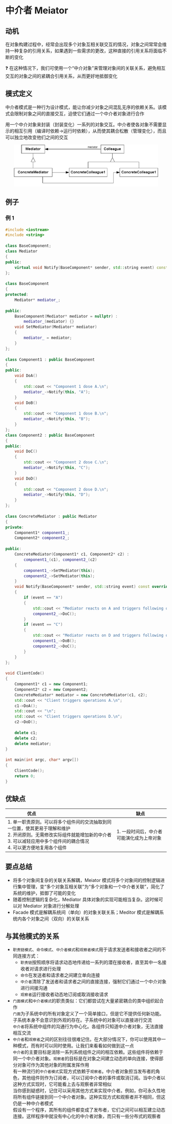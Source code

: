 # 中介者 Meiator

## 动机

在对象构建过程中，经常会出现多个对象互相关联交互的情况，对象之间常常会维持一种复杂的引用关系，如果遇到一些需求的更改，这种直接的引用关系将面临不断的变化

:question: 在这种情况下，我们可使用一个“中介对象”来管理对象间的关联关系，避免相互交互的对象之间的紧耦合引用关系，从而更好地抵御变化

## 模式定义

中介者模式是一种行为设计模式，能让你减少对象之间混乱无序的依赖关系。该模式会限制对象之间的直接交互，迫使它们通过一个中介者对象进行合作

用一个中介对象来封装（封装变化）一系列的对象交互。中介者使各对象不需要显示的相互引用（编译时依赖->运行时依赖），从而使其耦合松散（管理变化），而且可以独立地改变他们之间的交互

<div align="center"><img src="../images/中介者模式.drawio.png" alt="中介者" height=130 width= /></div>

## 例子

### 例 1

```cpp
#include <iostream>
#include <string>

class BaseComponent;
class Mediator
{
public:
    virtual void Notify(BaseComponent* sender, std::string event) const = 0;
};

class BaseComponent
{
protected:
    Mediator* mediator_;

public:
    BaseComponent(Mediator* mediator = nullptr) :
        mediator_(mediator) {}
    void SetMediator(Mediator* mediator)
    {
        mediator_ = mediator;
    }
};

class Component1 : public BaseComponent
{
public:
    void DoA()
    {
        std::cout << "Component 1 dose A.\n";
        mediator_->Notify(this, "A");
    }
    void DoB()
    {
        std::cout << "Component 1 dose B.\n";
        mediator_->Notify(this, "B");
    }
};
class Component2 : public BaseComponent
{
public:
    void DoC()
    {
        std::cout << "Component 2 dose C.\n";
        mediator_->Notify(this, "C");
    }
    void DoD()
    {
        std::cout << "Component 2 dose D.\n";
        mediator_->Notify(this, "D");
    }
};

class ConcreteMediator : public Mediator
{
private:
    Component1* component1_;
    Component2* component2_;

public:
    ConcreteMediator(Component1* c1, Component2* c2) :
        component1_(c1), component2_(c2)
    {
        component1_->SetMediator(this);
        component2_->SetMediator(this);
    }
    void Notify(BaseComponent* sender, std::string event) const override
    {
        if (event == "A")
        {
            std::cout << "Mediator reacts on A and triggers following operations:\n";
            component2_->DoC();
        }
        if (event == "C")
        {
            std::cout << "Mediator reacts on D and triggers following operations:\n";
            component1_->DoB();
            component2_->DoC();
        }
    }
};

void ClientCode()
{
    Component1* c1 = new Component1;
    Component2* c2 = new Component2;
    ConcreteMediator* mediator = new ConcreteMediator(c1, c2);
    std::cout << "Client triggers operations A.\n";
    c1->DoA();
    std::cout << "\n";
    std::cout << "Client triggers operations D.\n";
    c2->DoD();

    delete c1;
    delete c2;
    delete mediator;
}

int main(int argc, char* argv[])
{
    ClientCode();
    return 0;
}
```

## 优缺点

| <div style="width:150px">优点</div>                                                                                                                                                                          | 缺点                                      |
| ------------------------------------------------------------------------------------------------------------------------------------------------------------------------------------------------------------ | ----------------------------------------- |
| 1. 单一职责原则。可以将多个组件间的交流抽取到同一位置，使其更易于理解和维护 <br> 2. 开闭原则。无需修改实际组件就能增加新的中介者 <br> 3. 可以减轻应用中多个组件间的耦合情况 <br> 4. 可以更方便地复用各个组件 | 1. 一段时间后，中介者可能演化成为上帝对象 |

## 要点总结

- 将多个对象间复杂的关联关系解耦，Meiator 模式将多个对象间的控制逻辑进行集中管理，变“多个对象互相关联”为“多个对象和一个中介者关联”，简化了系统的维护，抵御了可能的变化
- 随着控制逻辑的复杂化，Mediator 具体对象的实现可能相当复杂。这时候可以对 Mediator 对象进行分解处理
- Facade 模式是解耦系统间（单向）的对象关联关系；Meditor 模式是解耦系统内各个对象之间（双向）的关联关系

## 与其他模式的关系

- `职责链模式`、`命令模式`、`中介者模式`和`观察者模式`用于请求发送者和接收者之间的不同连接方式：
  - `职责链`按照顺序将请求动态地传递给一系列的潜在接收者，直至其中一名接收者对请求进行处理
  - `命令`在发送者和请求者之间建立单向连接
  - `中介者`清除了发送者和请求者之间的直接连接，强制它们通过一个中介对象进行间接沟通
  - `观察者`运行接收者动态地订阅或取消接收请求
- `门面模式`和`中介者模式`的职责类似：它们都尝试在大量紧密耦合的类中组织起合作  
  `门面`为子系统中的所有对象定义了一个简单接口，但是它不提供任何新功能。子系统本身不会意识到外观的存在。子系统中的对象可以直接进行交流  
  `中介者`将系统中组件的沟通行为中心化。各组件只知道中介者对象，无法直接相互交流
- `中介者`和`观察者`之间的区别往往很难记住。在大部分情况下，你可以使用其中一种模式，而有时可以同时使用。让我们来看看如何做到这一点  
  `中介者`的主要目标是消除一系列系统组件之间的相互依赖。这些组件将依赖于同一个中介者对象。`观察者`的目标是在对象之间建立动态的单向连接，使得部分对象可作为其他对象的附属发挥作用  
  有一种流行的`中介者模式`实现方式依赖于`观察者`。中介者对象担当发布者的角色，其他组件则作为订阅者，可以订阅中介者的事件或取消订阅。当中介者以这种方式实现时，它可能看上去与观察者非常相似  
  当你感到疑惑时，记住可以采用其他方式来实现中介者。例如，你可永久性地将所有组件链接到同一个中介者对象。这种实现方式和观察者并不相同，但这仍是一种中介者模式  
  假设有一个程序，其所有的组件都变成了发布者，它们之间可以相互建立动态连接。这样程序中就没有中心化的中介者对象，而只有一些分布式的观察者
